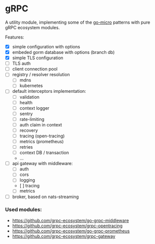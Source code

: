 # gRPC 

A utility module, implementing some of the [go-micro](https://github.com/micro/go-micro) patterns with pure gRPC ecosystem modules.

Features:
- [x] simple configuration with options
- [x] embeded gorm database with options (branch db)
- [x] simple TLS configuration
- [ ] TLS auth
- [ ] client connection pool
- [ ] registry / resolver resolution
    - [ ] mdns
    - [ ] kubernetes
- [ ] default interceptors implementation: 
    - [ ] validation
    - [ ] health
    - [ ] context logger
    - [ ] sentry
    - [ ] rate-limiting
    - [ ] auth claim in context
    - [ ] recovery
    - [ ] tracing (open-tracing)
    - [ ] metrics (prometheus)
    - [ ] retries
    - [ ] context DB / transaction
    - ...
- [ ] api gateway with middleware:
    - [ ] auth
    - [ ] cors
    - [ ] logging
    - [ ] tracing
    - [ ] metrics
- [ ] broker, based on nats-streaming

### Used modules:
- https://github.com/grpc-ecosystem/go-grpc-middleware
- https://github.com/grpc-ecosystem/grpc-opentracing
- https://github.com/grpc-ecosystem/go-grpc-prometheus
- https://github.com/grpc-ecosystem/grpc-gateway
